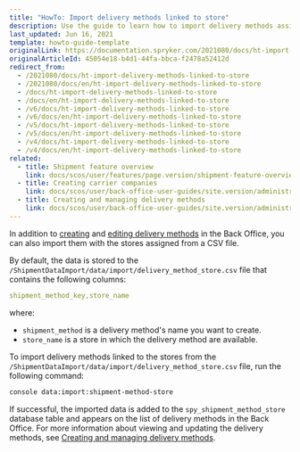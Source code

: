 ```yaml
---
title: "HowTo: Import delivery methods linked to store"
description: Use the guide to learn how to import delivery methods assigned to specific stores in the Back Office.
last_updated: Jun 16, 2021
template: howto-guide-template
originalLink: https://documentation.spryker.com/2021080/docs/ht-import-delivery-methods-linked-to-store
originalArticleId: 45054e18-b4d1-44fa-bbca-f2478a52412d
redirect_from:
  - /2021080/docs/ht-import-delivery-methods-linked-to-store
  - /2021080/docs/en/ht-import-delivery-methods-linked-to-store
  - /docs/ht-import-delivery-methods-linked-to-store
  - /docs/en/ht-import-delivery-methods-linked-to-store
  - /v6/docs/ht-import-delivery-methods-linked-to-store
  - /v6/docs/en/ht-import-delivery-methods-linked-to-store
  - /v5/docs/ht-import-delivery-methods-linked-to-store
  - /v5/docs/en/ht-import-delivery-methods-linked-to-store
  - /v4/docs/ht-import-delivery-methods-linked-to-store
  - /v4/docs/en/ht-import-delivery-methods-linked-to-store
related:
  - title: Shipment feature overview
    link: docs/scos/user/features/page.version/shipment-feature-overview.html
  - title: Creating carrier companies
    link: docs/scos/user/back-office-user-guides/site.version/administration/delivery-methods/creating-carrier-companies.html
  - title: Creating and managing delivery methods
    link: docs/scos/user/back-office-user-guides/site.version/administration/delivery-methods/creating-and-managing-delivery-methods.html
---
```


In addition to [creating](/docs/scos/user/back-office-user-guides/{{page.version}}/administration/delivery-methods/add-delivery-methods.html) and [editing delivery methods](/docs/scos/user/back-office-user-guides/{{page.version}}/administration/delivery-methods/edit-delivery-methods.html) in the Back Office, you can also import them with the stores assigned from a CSV file.

By default, the data is stored to the `/ShipmentDataImport/data/import/delivery_method_store.csv` file that contains the following columns:

```yaml
shipment_method_key,store_name
```

where:
* `shipment_method` is a delivery method's name you want to create.
* `store_name` is a store in which the delivery method are available.

To import delivery methods linked to the stores from the `/ShipmentDataImport/data/import/delivery_method_store.csv` file, run the following command:

```bash
console data:import:shipment-method-store
```

If successful, the imported data is added to the `spy_shipment_method_store` database table and appears on the list of delivery methods in the Back Office. For more information about viewing and updating the delivery methods, see [Creating and managing delivery methods](/docs/scos/user/back-office-user-guides/{{site.version}}/administration/delivery-methods/creating-and-managing-delivery-methods.html).
